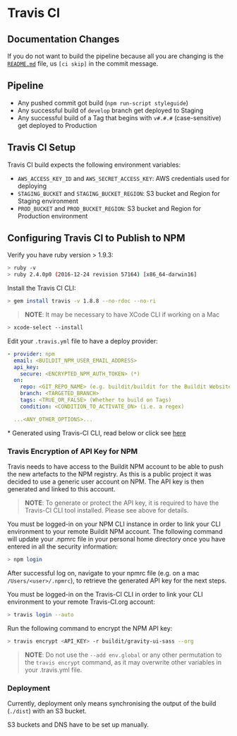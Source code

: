 # Travis CI

## Documentation Changes

If you do not want to build the pipeline because all you are changing is the [`README.md`](../README.md) file, us `[ci skip]` in the commit message.

## Pipeline

- Any pushed commit got build (`npm run-script styleguide`)
- Any successful build of `develop` branch get deployed to Staging
- Any successful build of a Tag that begins with `v#.#.#`  (case-sensitive) get deployed to Production

## Travis CI Setup

Travis CI build expects the following environment variables:

- `AWS_ACCESS_KEY_ID` and `AWS_SECRET_ACCESS_KEY`: AWS credentials used for deploying
- `STAGING_BUCKET` and `STAGING_BUCKET_REGION`: S3 bucket and Region for Staging environment
- `PROD_BUCKET` and `PROD_BUCKET_REGION`: S3 bucket and Region for Production environment


## Configuring Travis CI to Publish to NPM

Verify you have ruby version > 1.9.3:

```bash
> ruby -v
> ruby 2.4.0p0 (2016-12-24 revision 57164) [x86_64-darwin16]
```

Install the Travis CI CLI:

```bash
> gem install travis -v 1.8.8 --no-rdoc --no-ri
```

> **NOTE**:  It may be necessary to have XCode CLI if working on a Mac

```bash
> xcode-select --install
```

Edit your `.travis.yml` file to have a deploy provider:

```yaml
- provider: npm
  email: <BUILDIT_NPM_USER_EMAIL_ADDRESS>
  api_key: 
    secure: <ENCRYPTED_NPM_AUTH_TOKEN> (*)
  on:
    repo: <GIT_REPO_NAME> (e.g. buildit/buildit for the Buildit Website)
    branch: <TARGETED_BRANCH>
    tags: <TRUE_OR_FALSE> (Whether to build on Tags)
    condition: <CONDITION_TO_ACTIVATE_ON> (i.e. a regex)

  ...<ANY_OTHER_OPTIONS>... 
```

\* Generated using Travis-CI CLI, read below or click see [here](https://docs.travis-ci.com/user/deployment/npm/#NPM-auth-token)

### Travis Encryption of API Key for NPM

Travis needs to have access to the Buildit NPM account to be able to push the new artefacts to the NPM registry.  As this is a public project it was decided to use a generic user account on NPM.  The API key is then generated and linked to this account.  
> **NOTE**: To generate or protect the API key, it is required to have the Travis-CI CLI tool installed. Please see above for details.

You must be logged-in on your NPM CLI instance in order to link your CLI environment to your remote Buildit NPM account.  The following command will update your .npmrc file in your personal home directory once you have entered in all the security information:

```bash
> npm login
```

After successful log on, navigate to your npmrc file (e.g. on a mac `/Users/<user>/.npmrc`), to retrieve the generated API key for the next steps.

You must be logged-in on the Travis-CI CLI in order to link your CLI environment to your remote Travis-CI.org account:

```bash
> travis login --auto
```

Run the following command to encrypt the NPM API key:

```bash
> travis encrypt <API_KEY> -r buildit/gravity-ui-sass --org
```

> **NOTE**: Do not use the `--add env.global` or any other permutation to the `travis encrypt` command, as it may overwrite other variables in your .travis.yml file.

### Deployment

Currently, deployment only means synchronising the output of the build (`./dist`) with an S3 bucket.

S3 buckets and DNS have to be set up manually.
